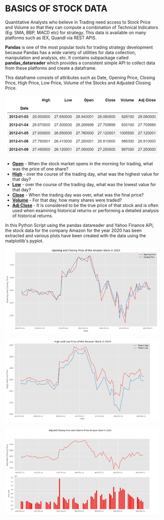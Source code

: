 # BASICS OF STOCK DATA

Quantitative Analysts who believe in Trading need access to Stock Price and Volume so that they can compute a combination of Technical Indicators (Eg: SMA, BBP, MACD etc) for strategy. This data is available on many platforms such as IEX, Quandl via REST APIS.

**Pandas** is one of the most popular tools for trading strategy development because Pandas has a wide variety of utilities for data collection, manipulation and analysis, etc. It contains subpackage called **pandas_datareader** which provides a consistent simple API to collect data from these platforms and create a dataframe.

This dataframe consists of attributes such as Date, Opening Price, Closing Price, High Price, Low Price, Volume of the Stocks and Adjusted Closing Price.

![](Image1.png)

- [**Open**](https://www.investopedia.com/terms/o/openingprice.asp) - When the stock market opens in the morning for trading, what was the price of one share?
- [**High**](https://www.investopedia.com/terms/t/todayshigh.asp) - over the course of the trading day, what was the highest value for that day?
- [**Low**](https://www.investopedia.com/terms/t/todayslow.asp) - over the course of the trading day, what was the lowest value for that day?
- [**Close**](https://www.investopedia.com/terms/c/closingprice.asp) - When the trading day was over, what was the final price?
- [**Volume**](https://www.investopedia.com/terms/v/volume.asp) - For that day, how many shares were traded?
- [**Adj Close**](https://www.investopedia.com/terms/a/adjusted_closing_price.asp) - It is considered to be the true price of that stock and is often used when examining historical returns or performing a detailed analysis of historical returns.

In this Python Script using the pandas datareader and Yahoo Finance API, the stock data for the company Amazon for the year 2020 has been extracted and various plots have been created with the data using the matplotlib's pyplot.


![](Image2.png)


![](Image3.png)


![](Image4.png)

